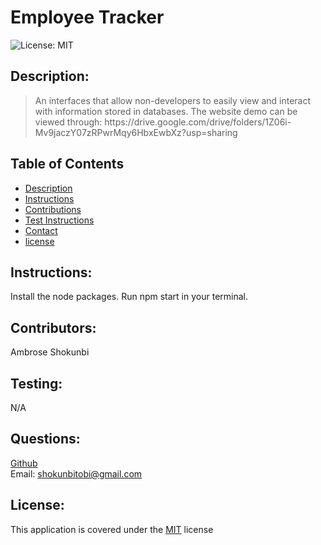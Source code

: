 # Employee Tracker

![License: MIT](https://img.shields.io/badge/license-MIT-blue)
## Description:
<blockquote>
<p>An  interfaces that allow non-developers to easily view and interact with information stored in databases.
The website demo can be viewed through: https://drive.google.com/drive/folders/1Z06i-Mv9jaczY07zRPwrMqy6HbxEwbXz?usp=sharing </p>
</blockquote>

## Table of Contents
- [Description](#description)
- [Instructions](#instructions)
- [Contributions](#contributors)
- [Test Instructions](#testing)
- [Contact](#questions)
- [license](#license)

## Instructions:

Install the node packages. Run npm start in your terminal.


## Contributors:

Ambrose Shokunbi


## Testing:

N/A


## Questions:
[Github](https://github.com/ashokunb/employee-tracker-my-sql)
<br>
Email: shokunbitobi@gmail.com


## License:

  This application is covered under the [MIT](https://spdx.org/licenses/MIT.html) license
<br>

